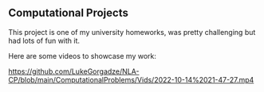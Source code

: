 ## Computational Projects

This project is one of my university homeworks, was pretty challenging but had lots of fun with it.

Here are some videos to showcase my work:

https://github.com/LukeGorgadze/NLA-CP/blob/main/ComputationalProblems/Vids/2022-10-14%2021-47-27.mp4
